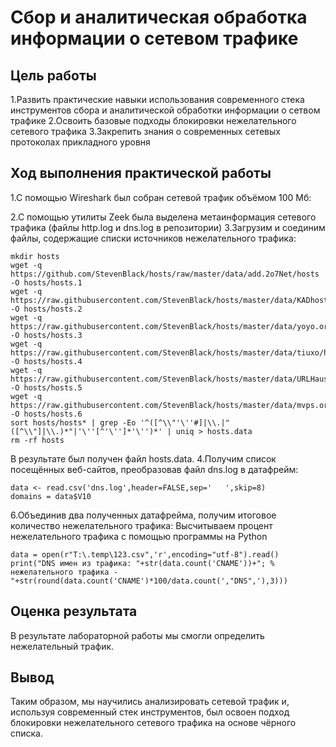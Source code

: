 # Сбор и аналитическая обработка информации о сетевом трафике
## Цель работы
1.Развить практические навыки использования современного стека
инструментов сбора и аналитической обработки информации о сетвом трафике
2.Освоить базовые подходы блокировки нежелательного сетевого трафика
3.Закрепить знания о современных сетевых протоколах прикладного уровня
## Ход выполнения практической работы
1.C помощью Wireshark был собран сетевой трафик объёмом 100 Мб:

2.C помощью утилиты Zeek была выделена метаинформация сетевого трафика
(файлы http.log и dns.log в репозитории)
3.Загрузим и соединим файлы, содержащие списки источников нежелательного
трафика:
```
mkdir hosts
wget -q https://github.com/StevenBlack/hosts/raw/master/data/add.2o7Net/hosts -O hosts/hosts.1
wget -q https://raw.githubusercontent.com/StevenBlack/hosts/master/data/KADhosts/hosts -O hosts/hosts.2
wget -q https://raw.githubusercontent.com/StevenBlack/hosts/master/data/yoyo.org/hosts -O hosts/hosts.3
wget -q https://raw.githubusercontent.com/StevenBlack/hosts/master/data/tiuxo/hosts -O hosts/hosts.4
wget -q https://raw.githubusercontent.com/StevenBlack/hosts/master/data/URLHaus/hosts -O hosts/hosts.5
wget -q https://raw.githubusercontent.com/StevenBlack/hosts/master/data/mvps.org/hosts -O hosts/hosts.6
sort hosts/hosts* | grep -Eo '^([^\\"'\''#]|\\.|"([^\\"]|\\.)*"|'\''[^'\'']*'\'')*' | uniq > hosts.data
rm -rf hosts
```
В результате был получен файл hosts.data.
4.Получим список посещённых веб-сайтов, преобразовав файл dns.log в
датафрейм:
``` 
data <- read.csv('dns.log',header=FALSE,sep='   ',skip=8)
domains = data$V10
```
6.Объединив два полученных датафрейма, получим итоговое количество
нежелательного трафика:
Высчитываем процент нежелательного трафика с помощью программы на Python
```
data = open(r"T:\.temp\123.csv",'r',encoding="utf-8").read()
print("DNS имен из трафика: "+str(data.count('CNAME'))+"; % нежелательного трафика - "+str(round(data.count('CNAME')*100/data.count(',"DNS",'),3)))
``` 
## Оценка результата
В результате лабораторной работы мы смогли определить нежелательный
трафик.
## Вывод
Таким образом, мы научились анализировать сетевой трафик и, используя
современный стек инструментов, был освоен подход блокировки
нежелательного сетевого трафика на основе чёрного списка.
